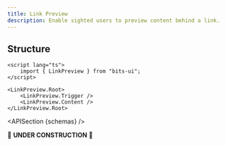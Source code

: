 ```yaml
---
title: Link Preview
description: Enable sighted users to preview content behind a link.
---
```


<script>
	import { APISection, ComponentPreview, LinkPreviewDemo } from '@/components'
	export let schemas;
</script>

<ComponentPreview name="link-preview-demo" comp="LinkPreview">

<LinkPreviewDemo slot="preview" />

</ComponentPreview>

## Structure

```svelte
<script lang="ts">
	import { LinkPreview } from "bits-ui";
</script>

<LinkPreview.Root>
	<LinkPreview.Trigger />
	<LinkPreview.Content />
</LinkPreview.Root>
```

<APISection {schemas} />

🚧 **UNDER CONSTRUCTION** 🚧

